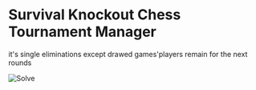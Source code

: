 # Survival Knockout Chess Tournament Manager
 it's single eliminations except drawed games'players remain for the next rounds

![Solve](https://i.ibb.co/xgvN2n8/1.png)
